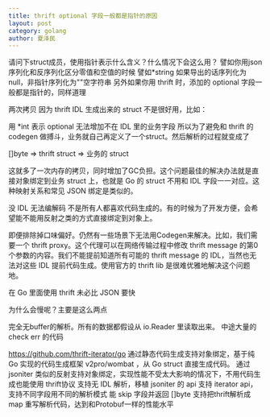 ```yaml
---
title: thrift optional 字段一般都是指针的原因
layout: post
category: golang
author: 夏泽民
---
```

请问下struct成员，使用指针表示什么含义？什么情况下会这么用？
譬如你用json序列化和反序列化区分零值和空值的时候
譬如*string 如果导出的话序列化为null，非指针序列化为""空字符串
另外如果你用 thrift 时，添加的 optional 字段一般都是指针的，同样道理
<!-- more -->
两次拷贝
因为 thrift IDL 生成出来的 struct 不是很好用，比如：

用 *int 表示 optional
无法增加不在 IDL 里的业务字段
所以为了避免和 thrift 的 codegen 做搏斗，业务就自己再定义了一个struct。然后解析的过程就变成了

[]byte => thrift struct => 业务的 struct

这就多了一次内存的拷贝，同时增加了GC负担。这个问题最佳的解决办法就是直接对象绑定到业务 struct 上，也就是 Go 的 struct 不用和 IDL 字段一一对应。这种映射关系和常见 JSON 绑定是类似的。


没 IDL 无法编解码
不是所有人都喜欢代码生成的。有的时候为了开发方便，会希望能不能用反射之类的方式直接绑定到对象上。

即便排除掉口味偏好。仍然有一些场景下无法用Codegen来解决。比如，我们需要一个 thrift proxy。这个代理可以在网络传输过程中修改 thrift message 的第0个参数的内容。我们不能提前知道所有可能的 thrift message 的 IDL，当然也无法对这些 IDL 提前代码生成。使用官方的 thrift lib 是很难优雅地解决这个问题地。

在 Go 里面使用 thrift 未必比 JSON 要快

为什么会慢呢？主要是这么两点

完全无buffer的解析。所有的数据都假设从 io.Reader 里读取出来。
中途大量的 check err 的代码

https://github.com/thrift-iterator/go
通过静态代码生成支持对象绑定，基于纯 Go 实现的代码生成框架 v2pro/wombat ，从 Go struct 直接生成代码。
通过 jsoniter 类似的反射支持对象绑定，实现性能不受太大影响的情况下，不用代码生成也能使用 thrift协议
支持无 IDL 解析，移植 jsoniter 的 api
支持 iterator api，支持不同字段用不同的解析模式
能 skip 字段并返回 []byte
支持把thrift解析成map
重写解析代码，达到和Protobuf一样的性能水平
